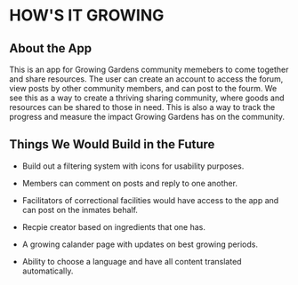 # HOW'S IT GROWING

## About the App

This is an app for Growing Gardens community memebers to come together and share resources. The user can create an account to access the forum, view posts by other community members, and can post to the fourm. We see this as a way to create a thriving sharing community, where goods and resources can be shared to those in need. This is also a way to track the progress and measure the impact Growing Gardens has on the community. 

## Things We Would Build in the Future

- Build out a filtering system with icons for usability purposes.

- Members can comment on posts and reply to one another. 

- Facilitators of correctional facilities would have access to the app and can post on the inmates behalf. 

- Recpie creator based on ingredients that one has.

- A growing calander page with updates on best growing periods.

- Ability to choose a language and have all content translated automatically.

